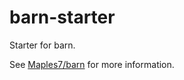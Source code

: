 # barn-starter
Starter for barn.

See [Maples7/barn](https://github.com/Maples7/barn) for more information.
